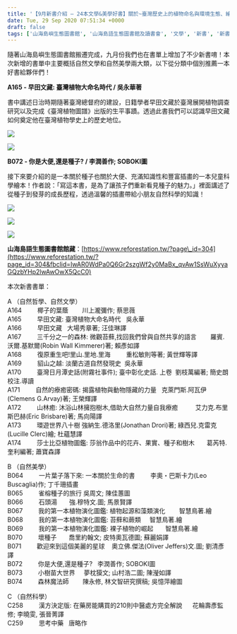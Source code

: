 ```yaml
---
title: '【9月新書介紹 – 24本文學&美學好書】關於~臺灣歷史上的植物命名與環境生態、繪本-種子的故事'
date: Tue, 29 Sep 2020 07:51:34 +0000
draft: false
tags: ['山海島嶼生態圖書館', '山海島語生態圖書館及讀書會', '文學', '新書', '新書簡介', '新書簡介', '早田文藏', '種子', '繪本', '臺灣山林復育協會', '讀書會']
---
```


隨著山海島嶼生態圖書館搬遷完成，九月份我們也在書單上增加了不少新書唷！本次新增的書單中主要概括自然文學和自然美學兩大類，以下從分類中個別推薦一本好書給夥伴們！

**A165 - 早田文藏: 臺灣植物大命名時代 / 吳永華著**

書中講述日治時期隨著臺灣總督府的建設，日籍學者早田文藏於臺灣展開植物調查研究以及完成《臺灣植物圖譜》出版的生平事蹟。透過此書我們可以認識早田文藏如何奠定他在臺灣植物學史上的歷史地位。

![](https://www.reforestation.tw/wp-content/uploads/2020/09/1-1.jpg)

![](https://www.reforestation.tw/wp-content/uploads/2020/09/2-1.jpg)

**B072 - 你是大便,還是種子? / 李潤善作; SOBOKI圖**

接下來要介紹的是一本關於種子也關於大便、充滿知識性和豐富插畫的一本兒童科學繪本！作者說：「寫這本書，是為了讓孩子們重新看見種子的魅力。」裡面講述了從種子到發芽的成長歷程，透過溫馨的插畫帶給小朋友自然科學的知識！

![](https://www.reforestation.tw/wp-content/uploads/2020/09/4.jpg)

![](https://www.reforestation.tw/wp-content/uploads/2020/09/5.jpg)

![](https://www.reforestation.tw/wp-content/uploads/2020/09/6.jpg)

**山海島語生態圖書館館藏**：[https://www.reforestation.tw/?page\_id=304](https://www.reforestation.tw/?page_id=304&fbclid=IwAR0WdPa0Q6Gr2szgWf2y0MaBx_qvAw1SsWuXyyaGQzbYHp2lwAwOwX5QcC0)

本次新書書單：  
  
A （自然哲學、自然文學）  
A164         椰子的葉蔭        川上瀧彌作; 蔡思薇  
A165         早田文藏: 臺灣植物大命名時代   吳永華  
A166         早田文藏   大場秀章著; 汪佳琳譯  
A167         三千分之一的森林: 微觀苔蘚,找回我們曾與自然共享的語言        羅賓.沃爾.基默爾(Robin Wall Kimmerer)著; 賴彥如譯  
A168         復原重生吧!里山.里地.里海         重松敏則等著; 黃世輝等譯  
A169         貂山之越: 淡蘭古道自然發現史  吳永華  
A170         臺灣日月潭史話(附霧社事件); 臺中彰化史話. 上卷  劉枝萬編著; 簡史朗校注.導讀  
A171         自然的療癒密碼: 揭露植物與動物隱藏的力量   克萊門斯.阿瓦伊(Clemens G.Arvay)著; 王榮輝譯  
A172         山林癒: 沐浴山林擁抱樹木,借助大自然力量自我療癒          艾力克.布里斯巴赫(Eric Brisbare)著; 馬向陽譯  
A173         環遊世界八十樹 強納生.德洛里(Jonathan Drori)著; 綠西兒.克雷克(Lucille Clerc)繪; 杜蘊慧譯  
A174         莎士比亞植物圖鑑: 莎翁作品中的花卉、果實、種子和樹木       葛芮特.奎利編著; 蕭寶森譯  

B （自然美學）  
B064         一片葉子落下來: 一本關於生命的書         李奧・巴斯卡力(Leo Buscaglia)作; 丁千珊插畫  
B065         雀榕種子的旅行 吳周文; 陳佳蕙圖  
B066         石頭湯       強.穆特文.圖; 馬景賢譯  
B067         我的第一本植物演化圖鑑: 植物起源和藻類演化        智慧鳥著.繪  
B068         我的第一本植物演化圖鑑: 苔蘚和蕨類     智慧鳥著.繪  
B069         我的第一本植物演化圖鑑: 裸子植物的崛起       智慧鳥著.繪  
B070         壞種子       喬里約翰文; 皮特奧瓦德圖; 蘇麗娟譯  
B071         歡迎來到這個美麗的星球    奧立佛.傑法(Oliver Jeffers)文.圖; 劉清彥譯  
B072         你是大便,還是種子?   李潤善作; SOBOKI圖  
B073         小樹苗大世界     夢枕獏文; 山村浩二圖; 陳瀅如譯  
B074         森林魔法師        陳永修, 林文智研究撰稿; 吳憶萍繪圖 

C （自然科學）  
C258         漢方決定版: 在藥房能購買的210則中醫處方完全解說      花輪壽彥監修; 李曉雯, 張晉菁譯  
C259         思考中藥   唐略作